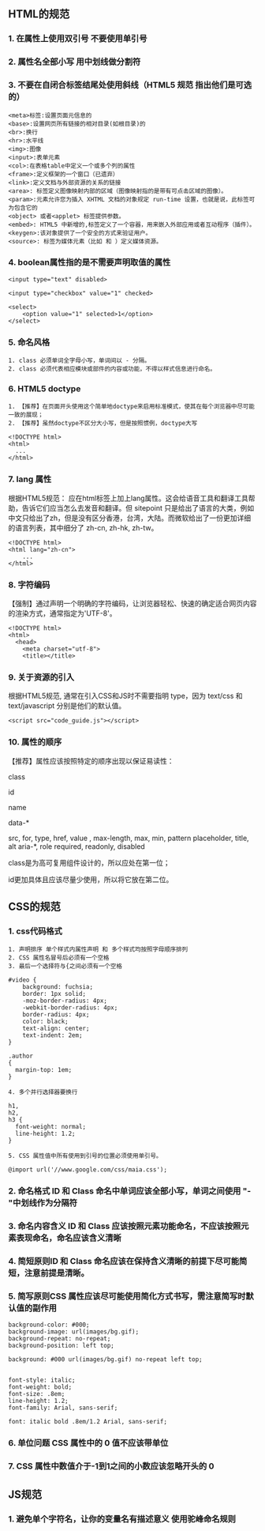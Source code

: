 ## HTML的规范
### 1. 在属性上使用双引号 不要使用单引号
### 2. 属性名全部小写 用中划线做分割符
### 3. 不要在自闭合标签结尾处使用斜线（HTML5 规范 指出他们是可选的）
```
<meta>标签:设置页面元信息的 
<base>:设置网页所有链接的相对目录(如根目录)的 
<br>:换行 
<hr>:水平线 
<img>:图像 
<input>:表单元素 
<col>:在表格table中定义一个或多个列的属性 
<frame>:定义框架的一个窗口（已遗弃） 
<link>:定义文档与外部资源的关系的链接 
<area>: 标签定义图像映射内部的区域（图像映射指的是带有可点击区域的图像）。 
<param>:元素允许您为插入 XHTML 文档的对象规定 run-time 设置，也就是说，此标签可为包含它的 
<object> 或者<applet> 标签提供参数。 
<embed>: HTML5 中新增的,标签定义了一个容器，用来嵌入外部应用或者互动程序（插件）。 
<keygen>:该对象提供了一个安全的方式来验证用户。 
<source>: 标签为媒体元素（比如 和 ）定义媒体资源。
```
### 4. boolean属性指的是不需要声明取值的属性
```
<input type="text" disabled>

<input type="checkbox" value="1" checked>

<select>
    <option value="1" selected>1</option>
</select>
```
### 5. 命名风格
    1. class 必须单词全字母小写，单词间以 - 分隔。
    2. class 必须代表相应模块或部件的内容或功能，不得以样式信息进行命名。
### 6. HTML5 doctype
    1. 【推荐】在页面开头使用这个简单地doctype来启用标准模式，使其在每个浏览器中尽可能一致的展现；
    2. 【推荐】虽然doctype不区分大小写，但是按照惯例，doctype大写
```
<!DOCTYPE html>
<html>
  ...
</html>
```
### 7. lang 属性
根据HTML5规范： 应在html标签上加上lang属性。这会给语音工具和翻译工具帮助，告诉它们应当怎么去发音和翻译。但 sitepoint 只是给出了语言的大类，例如中文只给出了zh，但是没有区分香港，台湾，大陆。而微软给出了一份更加详细的语言列表，其中细分了 zh-cn, zh-hk, zh-tw。
```
<!DOCTYPE html>
<html lang="zh-cn">
    ...
</html>
```
### 8. 字符编码
【强制】通过声明一个明确的字符编码，让浏览器轻松、快速的确定适合网页内容的渲染方式，通常指定为'UTF-8'。
```
<!DOCTYPE html>
<html>
  <head>
    <meta charset="utf-8">
    <title></title>
```
### 9. 关于资源的引入
根据HTML5规范, 通常在引入CSS和JS时不需要指明 type，因为 text/css 和 text/javascript 分别是他们的默认值。
```
<script src="code_guide.js"></script> 
```
### 10. 属性的顺序
【推荐】属性应该按照特定的顺序出现以保证易读性：

class

id

name

data-*

src, for, type, href, value , max-length, max, min, pattern
placeholder, title, alt
aria-*, role
required, readonly, disabled

class是为高可复用组件设计的，所以应处在第一位；

id更加具体且应该尽量少使用，所以将它放在第二位。


## CSS的规范
### 1. css代码格式
    1. 声明排序 单个样式内属性声明 和 多个样式均按照字母顺序排列
    2. CSS 属性名冒号后必须有一个空格
    3. 最后一个选择符与{之间必须有一个空格
```
#video {
    background: fuchsia;
    border: 1px solid;
    -moz-border-radius: 4px;
    -webkit-border-radius: 4px;
    border-radius: 4px;
    color: black;
    text-align: center;
    text-indent: 2em;
}

.author
{
  margin-top: 1em;
}

```
    4. 多个并行选择器要换行
```
h1,
h2,
h3 {
  font-weight: normal;
  line-height: 1.2;
}

```
    5. CSS 属性值中所有使用到引号的位置必须使用单引号。
```
@import url('//www.google.com/css/maia.css');
```
### 2. 命名格式 ID 和 Class 命名中单词应该全部小写，单词之间使用 "-"中划线作为分隔符
### 3. 命名内容含义 ID 和 Class 应该按照元素功能命名，不应该按照元素表现命名，命名应该含义清晰
### 4. 简短原则ID 和 Class 命名应该在保持含义清晰的前提下尽可能简短，注意前提是清晰。
### 5. 简写原则CSS 属性应该尽可能使用简化方式书写，需注意简写时默认值的副作用
```
background-color: #000;
background-image: url(images/bg.gif);
background-repeat: no-repeat;
background-position: left top;

background: #000 url(images/bg.gif) no-repeat left top;


font-style: italic;
font-weight: bold;
font-size: .8em;
line-height: 1.2;
font-family: Arial, sans-serif;

font: italic bold .8em/1.2 Arial, sans-serif;
```
### 6. 单位问题 CSS 属性中的 0 值不应该带单位
### 7. CSS 属性中数值介于-1到1之间的小数应该忽略开头的 0


## JS规范
### 1. 避免单个字符名，让你的变量名有描述意义 使用驼峰命名规则







